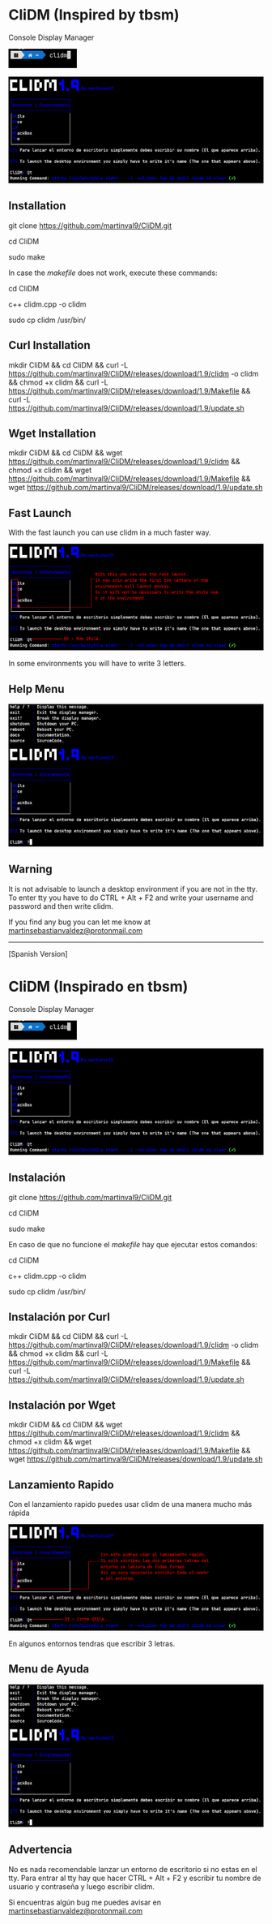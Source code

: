 # CliDM (Inspired by tbsm)
Console Display Manager

![Preview Image](https://github.com/martinval9/CliDM/blob/main/img/img1.png)

![Preview Image](https://github.com/martinval9/CliDM/blob/main/img/img2.png)

## Installation
git clone https://github.com/martinval9/CliDM.git

cd CliDM

sudo make

In case the _makefile_ does not work, execute these commands:

cd CliDM

c++ clidm.cpp -o clidm

sudo cp clidm /usr/bin/

## Curl Installation
mkdir CliDM && cd CliDM && curl -L https://github.com/martinval9/CliDM/releases/download/1.9/clidm -o clidm && chmod +x clidm && curl -L https://github.com/martinval9/CliDM/releases/download/1.9/Makefile && curl -L https://github.com/martinval9/CliDM/releases/download/1.9/update.sh

## Wget Installation
mkdir CliDM && cd CliDM && wget https://github.com/martinval9/CliDM/releases/download/1.9/clidm && chmod +x clidm && wget https://github.com/martinval9/CliDM/releases/download/1.9/Makefile && wget https://github.com/martinval9/CliDM/releases/download/1.9/update.sh

## Fast Launch

With the fast launch you can use clidm in a much faster way.

![Preview Image](https://github.com/martinval9/CliDM/blob/main/img/img_run.png)

In some environments you will have to write 3 letters.

## Help Menu

![Preview Image](https://github.com/martinval9/CliDM/blob/main/img/help.png)

## Warning

It is not advisable to launch a desktop environment if you are not in the tty.
To enter tty you have to do CTRL + Alt + F2 and write your username and password and then write clidm.

If you find any bug you can let me know at martinsebastianvaldez@protonmail.com
_______________________________________________________________________________
[Spanish Version]

# CliDM (Inspirado en tbsm)
Console Display Manager

![Preview Image](https://github.com/martinval9/CliDM/blob/main/img/img1.png)

![Preview Image](https://github.com/martinval9/CliDM/blob/main/img/img2.png)

## Instalación
git clone https://github.com/martinval9/CliDM.git

cd CliDM

sudo make

En caso de que no funcione el _makefile_ hay que ejecutar estos comandos:

cd CliDM

c++ clidm.cpp -o clidm

sudo cp clidm /usr/bin/

## Instalación por Curl
mkdir CliDM && cd CliDM && curl -L https://github.com/martinval9/CliDM/releases/download/1.9/clidm -o clidm && chmod +x clidm && curl -L https://github.com/martinval9/CliDM/releases/download/1.9/Makefile && curl -L https://github.com/martinval9/CliDM/releases/download/1.9/update.sh

## Instalación por Wget
mkdir CliDM && cd CliDM && wget https://github.com/martinval9/CliDM/releases/download/1.9/clidm && chmod +x clidm && wget https://github.com/martinval9/CliDM/releases/download/1.9/Makefile && wget https://github.com/martinval9/CliDM/releases/download/1.9/update.sh


## Lanzamiento Rapido

Con el lanzamiento rapido puedes usar clidm de una manera mucho más rápida 

![Preview Image](https://github.com/martinval9/CliDM/blob/main/img/img_run_es.png)

En algunos entornos tendras que escribir 3 letras.

## Menu de Ayuda

![Preview Image](https://github.com/martinval9/CliDM/blob/main/img/help.png)


## Advertencia

No es nada recomendable lanzar un entorno de escritorio si no estas en el tty.
Para entrar al tty hay que hacer CTRL + Alt + F2 y escribir tu nombre de usuario y contraseña y luego escribir clidm.

Si encuentras algún bug me puedes avisar en martinsebastianvaldez@protonmail.com
